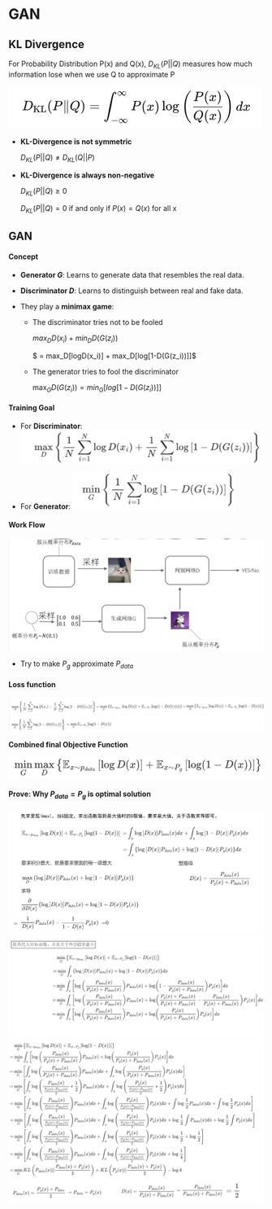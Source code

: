 # GAN



## KL Divergence

For Probability Distribution P(x) and Q(x), $D_{KL}(P||Q)$ measures how much information lose when we use Q to approximate P

![image-20250520010141142](./GAN.assets/image-20250520010141142.png)

- **KL-Divergence is not symmetric**

  $D_{KL}(P||Q) \neq D_{KL}(Q||P)$

- **KL-Divergence is always non-negative**

  $D_{KL}(P||Q) \geq 0$

  $D_{KL}(P||Q) = 0$ if and only if $P(x) = Q(x)$ for all x





## GAN

#### Concept

- **Generator $G$**: Learns to generate data that resembles the real data.

- **Discriminator $D$**: Learns to distinguish between real and fake data.

- They play a **minimax game**:

  - The discriminator tries not to be fooled

    $max_DD(x_i) + min_DD(G(z_i))$

    $ = max_D[logD(x_i)] + max_D[log[1-D(G(z_i))]]$

  - The generator tries to fool the discriminator

    $\max_GD(G(z_i)) = min_G[log[1-D(G(z_i))]]$



#### **Training Goal**

- For **Discriminator**: ![image-20250520011833186](./GAN.assets/image-20250520011833186.png)

- For **Generator**: ![image-20250520011905378](./GAN.assets/image-20250520011905378.png)



#### **Work Flow**

![image-20250520012014544](./GAN.assets/image-20250520012014544.png)

- Try to make $P_g$ approximate $P_{data}$



#### **Loss function**

![image-20250520012407109](./GAN.assets/image-20250520012407109.png)![image-20250520012431538](./GAN.assets/image-20250520012431538.png)

**Combined final Objective Function**

![image-20250520012524077](./GAN.assets/image-20250520012524077.png)



#### Prove: Why $P_{data} = P_g$ is optimal solution

![image-20250520012900900](./GAN.assets/image-20250520012900900.png)![image-20250520012932740](./GAN.assets/image-20250520012932740.png)![image-20250520013036088](./GAN.assets/image-20250520013036088.png)

